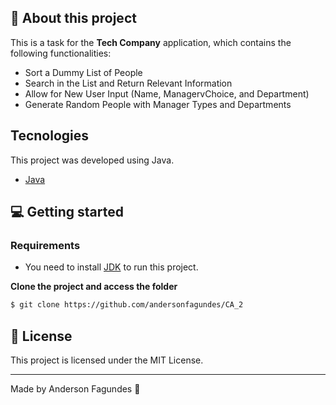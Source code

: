 ## 🚀 About this project

This is a task for the **Tech Company** application, which contains the following functionalities:

- Sort a Dummy List of People
- Search in the List and Return Relevant Information
- Allow for New User Input (Name, ManagervChoice, and Department)
- Generate Random People with Manager Types and Departments

## Tecnologies

This project was developed using Java.

- [Java](https://www.java.com/en/)

## 💻 Getting started

### Requirements

- You need to install [JDK](https://www.oracle.com/java/technologies/downloads/?er=221886) to run this project.

**Clone the project and access the folder**

```bash
$ git clone https://github.com/andersonfagundes/CA_2
```

## 📝 License

This project is licensed under the MIT License.

---

Made by Anderson Fagundes 👋
